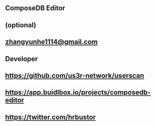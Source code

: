 ## ComposeDB Editor

## <YOUR FULL NAME> (optional)

## zhangyunhe1114@gmail.com

## Developer

## https://github.com/us3r-network/userscan

## https://app.buidlbox.io/projects/composedb-editor

## https://twitter.com/hrbustor
